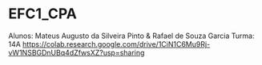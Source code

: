 # EFC1_CPA
Alunos: Mateus Augusto da Silveira Pinto & Rafael de Souza Garcia
Turma: 14A
https://colab.research.google.com/drive/1CiN1C6Mu9Rj-vW1NSBGDnUBq4dZfwsXZ?usp=sharing
